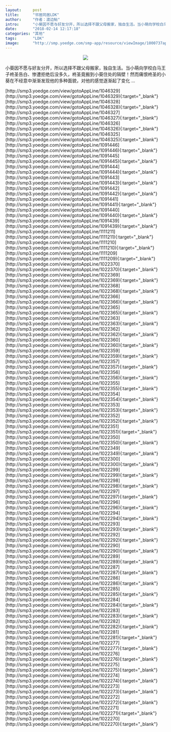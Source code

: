 ```yaml
---
layout:     post
title:      "邻居同居LDK"
author:     "作者：渡边鲇"
intro:      "小葵因不愿与好友分开，所以选择不跟父母搬家，独自生活。当小萌向学校白马王子柊圣告白、惨遭拒绝后没多久，柊圣竟搬到小葵住处的隔壁！然而痛恨柊圣的小葵在不经意中渐渐发现他的多种面貌，对他的感觉逐渐起了变化 ..."
date:       "2018-02-14 12:17:18"
categories: "其他"
tags:       "LDK"
image:      "http://smp.yoedge.com/smp-app/resource/viewImage/1000737appline.png"
---
```

<div style="text-align: center">
<p><img src="http://smp.yoedge.com/smp-app/resource/viewImage/1000737appline.png"/></p>
</div>
<p class="post-meta">
<span>小葵因不愿与好友分开，所以选择不跟父母搬家，独自生活。当小萌向学校白马王子柊圣告白、惨遭拒绝后没多久，柊圣竟搬到小葵住处的隔壁！然而痛恨柊圣的小葵在不经意中渐渐发现他的多种面貌，对他的感觉逐渐起了变化 ...</span>
</p>
[http://smp3.yoedge.com/view/gotoAppLine/1046329](http://smp3.yoedge.com/view/gotoAppLine/1046329){:target="_blank"}
[http://smp3.yoedge.com/view/gotoAppLine/1046328](http://smp3.yoedge.com/view/gotoAppLine/1046328){:target="_blank"}
[http://smp3.yoedge.com/view/gotoAppLine/1046327](http://smp3.yoedge.com/view/gotoAppLine/1046327){:target="_blank"}
[http://smp3.yoedge.com/view/gotoAppLine/1046326](http://smp3.yoedge.com/view/gotoAppLine/1046326){:target="_blank"}
[http://smp3.yoedge.com/view/gotoAppLine/1046325](http://smp3.yoedge.com/view/gotoAppLine/1046325){:target="_blank"}
[http://smp3.yoedge.com/view/gotoAppLine/1091446](http://smp3.yoedge.com/view/gotoAppLine/1091446){:target="_blank"}
[http://smp3.yoedge.com/view/gotoAppLine/1091445](http://smp3.yoedge.com/view/gotoAppLine/1091445){:target="_blank"}
[http://smp3.yoedge.com/view/gotoAppLine/1091444](http://smp3.yoedge.com/view/gotoAppLine/1091444){:target="_blank"}
[http://smp3.yoedge.com/view/gotoAppLine/1091443](http://smp3.yoedge.com/view/gotoAppLine/1091443){:target="_blank"}
[http://smp3.yoedge.com/view/gotoAppLine/1091442](http://smp3.yoedge.com/view/gotoAppLine/1091442){:target="_blank"}
[http://smp3.yoedge.com/view/gotoAppLine/1091441](http://smp3.yoedge.com/view/gotoAppLine/1091441){:target="_blank"}
[http://smp3.yoedge.com/view/gotoAppLine/1091440](http://smp3.yoedge.com/view/gotoAppLine/1091440){:target="_blank"}
[http://smp3.yoedge.com/view/gotoAppLine/1091439](http://smp3.yoedge.com/view/gotoAppLine/1091439){:target="_blank"}
[http://smp3.yoedge.com/view/gotoAppLine/1111211](http://smp3.yoedge.com/view/gotoAppLine/1111211){:target="_blank"}
[http://smp3.yoedge.com/view/gotoAppLine/1111210](http://smp3.yoedge.com/view/gotoAppLine/1111210){:target="_blank"}
[http://smp3.yoedge.com/view/gotoAppLine/1111209](http://smp3.yoedge.com/view/gotoAppLine/1111209){:target="_blank"}
[http://smp3.yoedge.com/view/gotoAppLine/1022370](http://smp3.yoedge.com/view/gotoAppLine/1022370){:target="_blank"}
[http://smp3.yoedge.com/view/gotoAppLine/1022369](http://smp3.yoedge.com/view/gotoAppLine/1022369){:target="_blank"}
[http://smp3.yoedge.com/view/gotoAppLine/1022368](http://smp3.yoedge.com/view/gotoAppLine/1022368){:target="_blank"}
[http://smp3.yoedge.com/view/gotoAppLine/1022366](http://smp3.yoedge.com/view/gotoAppLine/1022366){:target="_blank"}
[http://smp3.yoedge.com/view/gotoAppLine/1022365](http://smp3.yoedge.com/view/gotoAppLine/1022365){:target="_blank"}
[http://smp3.yoedge.com/view/gotoAppLine/1022363](http://smp3.yoedge.com/view/gotoAppLine/1022363){:target="_blank"}
[http://smp3.yoedge.com/view/gotoAppLine/1022362](http://smp3.yoedge.com/view/gotoAppLine/1022362){:target="_blank"}
[http://smp3.yoedge.com/view/gotoAppLine/1022360](http://smp3.yoedge.com/view/gotoAppLine/1022360){:target="_blank"}
[http://smp3.yoedge.com/view/gotoAppLine/1022359](http://smp3.yoedge.com/view/gotoAppLine/1022359){:target="_blank"}
[http://smp3.yoedge.com/view/gotoAppLine/1022357](http://smp3.yoedge.com/view/gotoAppLine/1022357){:target="_blank"}
[http://smp3.yoedge.com/view/gotoAppLine/1022356](http://smp3.yoedge.com/view/gotoAppLine/1022356){:target="_blank"}
[http://smp3.yoedge.com/view/gotoAppLine/1022355](http://smp3.yoedge.com/view/gotoAppLine/1022355){:target="_blank"}
[http://smp3.yoedge.com/view/gotoAppLine/1022354](http://smp3.yoedge.com/view/gotoAppLine/1022354){:target="_blank"}
[http://smp3.yoedge.com/view/gotoAppLine/1022353](http://smp3.yoedge.com/view/gotoAppLine/1022353){:target="_blank"}
[http://smp3.yoedge.com/view/gotoAppLine/1022352](http://smp3.yoedge.com/view/gotoAppLine/1022352){:target="_blank"}
[http://smp3.yoedge.com/view/gotoAppLine/1022351](http://smp3.yoedge.com/view/gotoAppLine/1022351){:target="_blank"}
[http://smp3.yoedge.com/view/gotoAppLine/1022350](http://smp3.yoedge.com/view/gotoAppLine/1022350){:target="_blank"}
[http://smp3.yoedge.com/view/gotoAppLine/1022349](http://smp3.yoedge.com/view/gotoAppLine/1022349){:target="_blank"}
[http://smp3.yoedge.com/view/gotoAppLine/1022300](http://smp3.yoedge.com/view/gotoAppLine/1022300){:target="_blank"}
[http://smp3.yoedge.com/view/gotoAppLine/1022299](http://smp3.yoedge.com/view/gotoAppLine/1022299){:target="_blank"}
[http://smp3.yoedge.com/view/gotoAppLine/1022298](http://smp3.yoedge.com/view/gotoAppLine/1022298){:target="_blank"}
[http://smp3.yoedge.com/view/gotoAppLine/1022297](http://smp3.yoedge.com/view/gotoAppLine/1022297){:target="_blank"}
[http://smp3.yoedge.com/view/gotoAppLine/1022296](http://smp3.yoedge.com/view/gotoAppLine/1022296){:target="_blank"}
[http://smp3.yoedge.com/view/gotoAppLine/1022294](http://smp3.yoedge.com/view/gotoAppLine/1022294){:target="_blank"}
[http://smp3.yoedge.com/view/gotoAppLine/1022293](http://smp3.yoedge.com/view/gotoAppLine/1022293){:target="_blank"}
[http://smp3.yoedge.com/view/gotoAppLine/1022292](http://smp3.yoedge.com/view/gotoAppLine/1022292){:target="_blank"}
[http://smp3.yoedge.com/view/gotoAppLine/1022290](http://smp3.yoedge.com/view/gotoAppLine/1022290){:target="_blank"}
[http://smp3.yoedge.com/view/gotoAppLine/1022289](http://smp3.yoedge.com/view/gotoAppLine/1022289){:target="_blank"}
[http://smp3.yoedge.com/view/gotoAppLine/1022287](http://smp3.yoedge.com/view/gotoAppLine/1022287){:target="_blank"}
[http://smp3.yoedge.com/view/gotoAppLine/1022286](http://smp3.yoedge.com/view/gotoAppLine/1022286){:target="_blank"}
[http://smp3.yoedge.com/view/gotoAppLine/1022285](http://smp3.yoedge.com/view/gotoAppLine/1022285){:target="_blank"}
[http://smp3.yoedge.com/view/gotoAppLine/1022284](http://smp3.yoedge.com/view/gotoAppLine/1022284){:target="_blank"}
[http://smp3.yoedge.com/view/gotoAppLine/1022283](http://smp3.yoedge.com/view/gotoAppLine/1022283){:target="_blank"}
[http://smp3.yoedge.com/view/gotoAppLine/1022282](http://smp3.yoedge.com/view/gotoAppLine/1022282){:target="_blank"}
[http://smp3.yoedge.com/view/gotoAppLine/1022281](http://smp3.yoedge.com/view/gotoAppLine/1022281){:target="_blank"}
[http://smp3.yoedge.com/view/gotoAppLine/1022277](http://smp3.yoedge.com/view/gotoAppLine/1022277){:target="_blank"}
[http://smp3.yoedge.com/view/gotoAppLine/1022276](http://smp3.yoedge.com/view/gotoAppLine/1022276){:target="_blank"}
[http://smp3.yoedge.com/view/gotoAppLine/1022275](http://smp3.yoedge.com/view/gotoAppLine/1022275){:target="_blank"}
[http://smp3.yoedge.com/view/gotoAppLine/1022274](http://smp3.yoedge.com/view/gotoAppLine/1022274){:target="_blank"}
[http://smp3.yoedge.com/view/gotoAppLine/1022273](http://smp3.yoedge.com/view/gotoAppLine/1022273){:target="_blank"}
[http://smp3.yoedge.com/view/gotoAppLine/1022272](http://smp3.yoedge.com/view/gotoAppLine/1022272){:target="_blank"}
[http://smp3.yoedge.com/view/gotoAppLine/1022271](http://smp3.yoedge.com/view/gotoAppLine/1022271){:target="_blank"}
[http://smp3.yoedge.com/view/gotoAppLine/1022270](http://smp3.yoedge.com/view/gotoAppLine/1022270){:target="_blank"}


